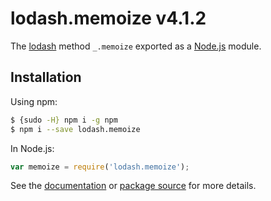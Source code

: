 # lodash.memoize v4.1.2

The [lodash](https://lodash.com/) method `_.memoize` exported as a [Node.js](https://nodejs.org/) module.

## Installation

Using npm:
```bash
$ {sudo -H} npm i -g npm
$ npm i --save lodash.memoize
```

In Node.js:
```js
var memoize = require('lodash.memoize');
```

See the [documentation](https://lodash.com/docs#memoize) or [package source](https://github.com/lodash/lodash/blob/4.1.2-npm-packages/lodash.memoize) for more details.

